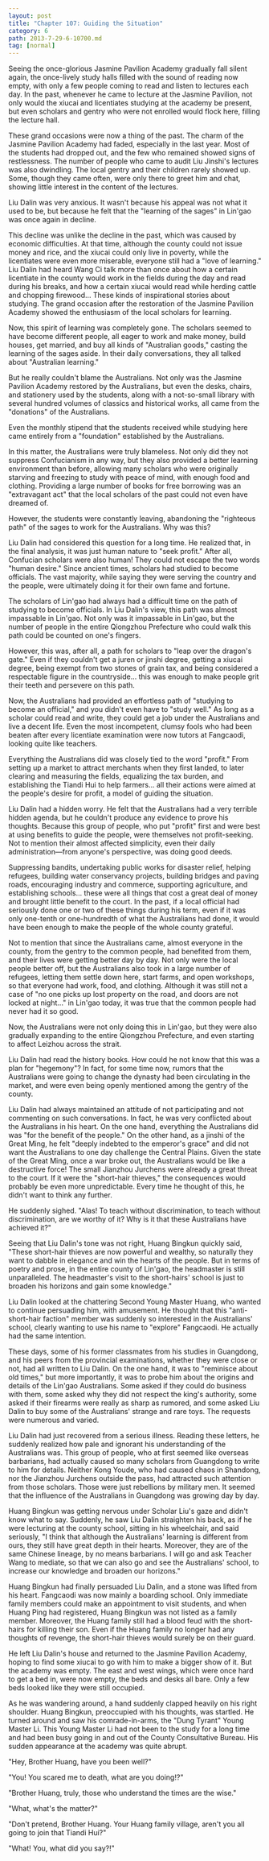 ```yaml
---
layout: post
title: "Chapter 107: Guiding the Situation"
category: 6
path: 2013-7-29-6-10700.md
tag: [normal]
---
```


Seeing the once-glorious Jasmine Pavilion Academy gradually fall silent again, the once-lively study halls filled with the sound of reading now empty, with only a few people coming to read and listen to lectures each day. In the past, whenever he came to lecture at the Jasmine Pavilion, not only would the xiucai and licentiates studying at the academy be present, but even scholars and gentry who were not enrolled would flock here, filling the lecture hall.

These grand occasions were now a thing of the past. The charm of the Jasmine Pavilion Academy had faded, especially in the last year. Most of the students had dropped out, and the few who remained showed signs of restlessness. The number of people who came to audit Liu Jinshi's lectures was also dwindling. The local gentry and their children rarely showed up. Some, though they came often, were only there to greet him and chat, showing little interest in the content of the lectures.

Liu Dalin was very anxious. It wasn't because his appeal was not what it used to be, but because he felt that the "learning of the sages" in Lin'gao was once again in decline.

This decline was unlike the decline in the past, which was caused by economic difficulties. At that time, although the county could not issue money and rice, and the xiucai could only live in poverty, while the licentiates were even more miserable, everyone still had a "love of learning." Liu Dalin had heard Wang Ci talk more than once about how a certain licentiate in the county would work in the fields during the day and read during his breaks, and how a certain xiucai would read while herding cattle and chopping firewood... These kinds of inspirational stories about studying. The grand occasion after the restoration of the Jasmine Pavilion Academy showed the enthusiasm of the local scholars for learning.

Now, this spirit of learning was completely gone. The scholars seemed to have become different people, all eager to work and make money, build houses, get married, and buy all kinds of "Australian goods," casting the learning of the sages aside. In their daily conversations, they all talked about "Australian learning."

But he really couldn't blame the Australians. Not only was the Jasmine Pavilion Academy restored by the Australians, but even the desks, chairs, and stationery used by the students, along with a not-so-small library with several hundred volumes of classics and historical works, all came from the "donations" of the Australians.

Even the monthly stipend that the students received while studying here came entirely from a "foundation" established by the Australians.

In this matter, the Australians were truly blameless. Not only did they not suppress Confucianism in any way, but they also provided a better learning environment than before, allowing many scholars who were originally starving and freezing to study with peace of mind, with enough food and clothing. Providing a large number of books for free borrowing was an "extravagant act" that the local scholars of the past could not even have dreamed of.

However, the students were constantly leaving, abandoning the "righteous path" of the sages to work for the Australians. Why was this?

Liu Dalin had considered this question for a long time. He realized that, in the final analysis, it was just human nature to "seek profit." After all, Confucian scholars were also human! They could not escape the two words "human desire." Since ancient times, scholars had studied to become officials. The vast majority, while saying they were serving the country and the people, were ultimately doing it for their own fame and fortune.

The scholars of Lin'gao had always had a difficult time on the path of studying to become officials. In Liu Dalin's view, this path was almost impassable in Lin'gao. Not only was it impassable in Lin'gao, but the number of people in the entire Qiongzhou Prefecture who could walk this path could be counted on one's fingers.

However, this was, after all, a path for scholars to "leap over the dragon's gate." Even if they couldn't get a juren or jinshi degree, getting a xiucai degree, being exempt from two stones of grain tax, and being considered a respectable figure in the countryside... this was enough to make people grit their teeth and persevere on this path.

Now, the Australians had provided an effortless path of "studying to become an official," and you didn't even have to "study well." As long as a scholar could read and write, they could get a job under the Australians and live a decent life. Even the most incompetent, clumsy fools who had been beaten after every licentiate examination were now tutors at Fangcaodi, looking quite like teachers.

Everything the Australians did was closely tied to the word "profit." From setting up a market to attract merchants when they first landed, to later clearing and measuring the fields, equalizing the tax burden, and establishing the Tiandi Hui to help farmers... all their actions were aimed at the people's desire for profit, a model of guiding the situation.

Liu Dalin had a hidden worry. He felt that the Australians had a very terrible hidden agenda, but he couldn't produce any evidence to prove his thoughts. Because this group of people, who put "profit" first and were best at using benefits to guide the people, were themselves not profit-seeking. Not to mention their almost affected simplicity, even their daily administration—from anyone's perspective, was doing good deeds.

Suppressing bandits, undertaking public works for disaster relief, helping refugees, building water conservancy projects, building bridges and paving roads, encouraging industry and commerce, supporting agriculture, and establishing schools... these were all things that cost a great deal of money and brought little benefit to the court. In the past, if a local official had seriously done one or two of these things during his term, even if it was only one-tenth or one-hundredth of what the Australians had done, it would have been enough to make the people of the whole county grateful.

Not to mention that since the Australians came, almost everyone in the county, from the gentry to the common people, had benefited from them, and their lives were getting better day by day. Not only were the local people better off, but the Australians also took in a large number of refugees, letting them settle down here, start farms, and open workshops, so that everyone had work, food, and clothing. Although it was still not a case of "no one picks up lost property on the road, and doors are not locked at night..." in Lin'gao today, it was true that the common people had never had it so good.

Now, the Australians were not only doing this in Lin'gao, but they were also gradually expanding to the entire Qiongzhou Prefecture, and even starting to affect Leizhou across the strait.

Liu Dalin had read the history books. How could he not know that this was a plan for "hegemony"? In fact, for some time now, rumors that the Australians were going to change the dynasty had been circulating in the market, and were even being openly mentioned among the gentry of the county.

Liu Dalin had always maintained an attitude of not participating and not commenting on such conversations. In fact, he was very conflicted about the Australians in his heart. On the one hand, everything the Australians did was "for the benefit of the people." On the other hand, as a jinshi of the Great Ming, he felt "deeply indebted to the emperor's grace" and did not want the Australians to one day challenge the Central Plains. Given the state of the Great Ming, once a war broke out, the Australians would be like a destructive force! The small Jianzhou Jurchens were already a great threat to the court. If it were the "short-hair thieves," the consequences would probably be even more unpredictable. Every time he thought of this, he didn't want to think any further.

He suddenly sighed. "Alas! To teach without discrimination, to teach without discrimination, are we worthy of it? Why is it that these Australians have achieved it?"

Seeing that Liu Dalin's tone was not right, Huang Bingkun quickly said, "These short-hair thieves are now powerful and wealthy, so naturally they want to dabble in elegance and win the hearts of the people. But in terms of poetry and prose, in the entire county of Lin'gao, the headmaster is still unparalleled. The headmaster's visit to the short-hairs' school is just to broaden his horizons and gain some knowledge."

Liu Dalin looked at the chattering Second Young Master Huang, who wanted to continue persuading him, with amusement. He thought that this "anti-short-hair faction" member was suddenly so interested in the Australians' school, clearly wanting to use his name to "explore" Fangcaodi. He actually had the same intention.

These days, some of his former classmates from his studies in Guangdong, and his peers from the provincial examinations, whether they were close or not, had all written to Liu Dalin. On the one hand, it was to "reminisce about old times," but more importantly, it was to probe him about the origins and details of the Lin'gao Australians. Some asked if they could do business with them, some asked why they did not respect the king's authority, some asked if their firearms were really as sharp as rumored, and some asked Liu Dalin to buy some of the Australians' strange and rare toys. The requests were numerous and varied.

Liu Dalin had just recovered from a serious illness. Reading these letters, he suddenly realized how pale and ignorant his understanding of the Australians was. This group of people, who at first seemed like overseas barbarians, had actually caused so many scholars from Guangdong to write to him for details. Neither Kong Youde, who had caused chaos in Shandong, nor the Jianzhou Jurchens outside the pass, had attracted such attention from those scholars. Those were just rebellions by military men. It seemed that the influence of the Australians in Guangdong was growing day by day.

Huang Bingkun was getting nervous under Scholar Liu's gaze and didn't know what to say. Suddenly, he saw Liu Dalin straighten his back, as if he were lecturing at the county school, sitting in his wheelchair, and said seriously, "I think that although the Australians' learning is different from ours, they still have great depth in their hearts. Moreover, they are of the same Chinese lineage, by no means barbarians. I will go and ask Teacher Wang to mediate, so that we can also go and see the Australians' school, to increase our knowledge and broaden our horizons."

Huang Bingkun had finally persuaded Liu Dalin, and a stone was lifted from his heart. Fangcaodi was now mainly a boarding school. Only immediate family members could make an appointment to visit students, and when Huang Ping had registered, Huang Bingkun was not listed as a family member. Moreover, the Huang family still had a blood feud with the short-hairs for killing their son. Even if the Huang family no longer had any thoughts of revenge, the short-hair thieves would surely be on their guard.

He left Liu Dalin's house and returned to the Jasmine Pavilion Academy, hoping to find some xiucai to go with him to make a bigger show of it. But the academy was empty. The east and west wings, which were once hard to get a bed in, were now empty, the beds and desks all bare. Only a few beds looked like they were still occupied.

As he was wandering around, a hand suddenly clapped heavily on his right shoulder. Huang Bingkun, preoccupied with his thoughts, was startled. He turned around and saw his comrade-in-arms, the "Dung Tyrant" Young Master Li. This Young Master Li had not been to the study for a long time and had been busy going in and out of the County Consultative Bureau. His sudden appearance at the academy was quite abrupt.

"Hey, Brother Huang, have you been well?"

"You! You scared me to death, what are you doing!?"

"Brother Huang, truly, those who understand the times are the wise."

"What, what's the matter?"

"Don't pretend, Brother Huang. Your Huang family village, aren't you all going to join that Tiandi Hui?"

"What! You, what did you say?!"